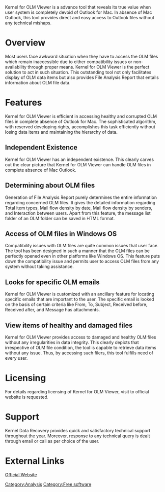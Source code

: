 Kernel for OLM Viewer is a advance tool that reveals its true value when
user system is completely devoid of Outlook for Mac. In absence of Mac
Outlook, this tool provides direct and easy access to Outlook files
without any technical mishaps.

# Overview

Most users face awkward situation when they have to access the OLM files
which remain inaccessible due to either compatibility issues or
non-availability through proper means. Kernel for OLM Viewer is the
perfect solution to act in such situation. This outstanding tool not
only facilitates display of OLM data items but also provides File
Analysis Report that entails information about OLM file data.

# Features

Kernel for OLM Viewer is efficient in accessing healthy and corrupted
OLM files in complete absence of Outlook for Mac. The sophisticated
algorithm, with reserved developing rights, accomplishes this task
efficiently without losing data items and maintaining the hierarchy of
data.

## Independent Existence

Kernel for OLM Viewer has an independent existence. This clearly carves
out the clear picture that Kernel for OLM Viewer can handle OLM files in
complete absence of Mac Outlook.

## Determining about OLM files

Generation of File Analysis Report purely determines the entire
information regarding concerned OLM files. It gives the detailed
information regarding Total item types, Mail flow density by date, Mail
flow density by senders, and Interaction between users. Apart from this
feature, the message list folder of an OLM folder can be saved in HTML
format.

## Access of OLM files in Windows OS

Compatibility issues with OLM files are quite common issues that user
face. The tool has been designed in such a manner that the OLM files can
be perfectly opened even in other platforms like Windows OS. This
feature puts down the compatibility issue and permits user to access OLM
files from any system without taking assistance.

## Looks for specific OLM emails

Kernel for OLM Viewer is customized with an ancillary feature for
locating specific emails that are important to the user. The specific
email is looked on the basis of certain criteria like From, To, Subject,
Received before, Received after, and Message has attachments.

## View items of healthy and damaged files

Kernel for OLM Viewer provides access to damaged and healthy OLM files
without any irregularities in data integrity. This clearly depicts that
irrespective of OLM file condition, the tool is capable to retrieve data
items without any issue. Thus, by accessing such filers, this tool
fulfills need of every user.

# Licensing

For details regarding licensing of Kernel for OLM Viewer, visit to
official website is requested.

# Support

Kernel Data Recovery provides quick and satisfactory technical support
throughout the year. Moreover, response to any technical query is dealt
through email or call as per choice of the user.

# External Links

[Official Website](http://www.nucleustechnologies.com/)

[Category:Analysis](Category:Analysis "wikilink") [Category:Free
software](Category:Free_software "wikilink")